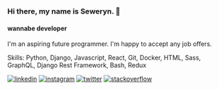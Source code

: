 ### Hi there, my name is Seweryn. 👋
#### wannabe developer
I'm an aspiring future programmer. I'm happy to accept any job offers.

Skills: Python, Django, Javascript, React, Git, Docker, HTML, Sass, GraphQL, Django Rest Framework, Bash, Redux

[<img src='https://cdn2.iconfinder.com/data/icons/social-icons-33/128/LinkedIn-32.png' alt='linkedin'>](https://www.linkedin.com/in/seweryn-piorkowski/)  [<img src='https://cdn2.iconfinder.com/data/icons/social-icons-33/128/Instagram-32.png' alt='instagram'>](https://www.instagram.com/sevypure/)  [<img src='https://cdn2.iconfinder.com/data/icons/social-icons-33/128/Twitter-32.png' alt='twitter'>](https://twitter.com/sevydope)  [<img src='https://cdn2.iconfinder.com/data/icons/social-icons-33/128/Stack_Overflow-32.png' alt='stackoverflow'>](https://stackoverflow.com/users/11464957/sevy)
